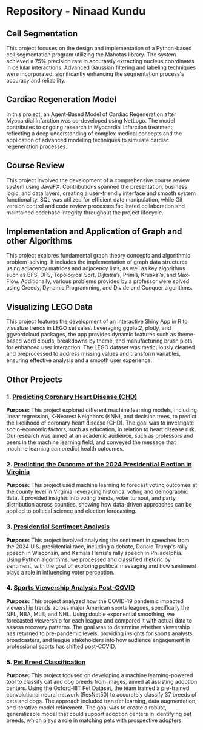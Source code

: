# Repository - Ninaad Kundu

## Cell Segmentation
This project focuses on the design and implementation of a Python-based cell segmentation program utilizing the Mahotas library. The system achieved a 75% precision rate in accurately extracting nucleus coordinates in cellular interactions. Advanced Gaussian filtering and labeling techniques were incorporated, significantly enhancing the segmentation process's accuracy and reliability.

## Cardiac Regeneration Model
In this project, an Agent-Based Model of Cardiac Regeneration after Myocardial Infarction was co-developed using NetLogo. The model contributes to ongoing research in Myocardial Infarction treatment, reflecting a deep understanding of complex medical concepts and the application of advanced modeling techniques to simulate cardiac regeneration processes.


## Course Review
This project involved the development of a comprehensive course review system using JavaFX. Contributions spanned the presentation, business logic, and data layers, creating a user-friendly interface and smooth system functionality. SQL was utilized for efficient data manipulation, while Git version control and code review processes facilitated collaboration and maintained codebase integrity throughout the project lifecycle.

## Implementation and Application of Graph and other Algorithms
This project explores fundamental graph theory concepts and algorithmic problem-solving. It includes the implementation of graph data structures using adjacency matrices and adjacency lists, as well as key algorithms such as BFS, DFS, Topological Sort, Dijkstra’s, Prim’s, Kruskal’s, and Max-Flow. Additionally, various problems provided by a professor were solved using Greedy, Dynamic Programming, and Divide and Conquer algorithms.

## Visualizing LEGO Data
This project features the development of an interactive Shiny App in R to visualize trends in LEGO set sales. Leveraging ggplot2, plotly, and ggwordcloud packages, the app provides dynamic features such as theme-based word clouds, breakdowns by theme, and manufacturing brush plots for enhanced user interaction. The LEGO dataset was meticulously cleaned and preprocessed to address missing values and transform variables, ensuring effective analysis and a smooth user experience.


## Other Projects


### 1. [Predicting Coronary Heart Disease (CHD)](https://github.com/thaonguyyen/project_chd)
**Purpose:** This project explored different machine learning models, including linear regression, K-Nearest Neighbors (KNN), and decision trees, to predict the likelihood of coronary heart disease (CHD). The goal was to investigate socio-economic factors, such as education, in relation to heart disease risk. Our research was aimed at an academic audience, such as professors and peers in the machine learning field, and conveyed the message that machine learning can predict health outcomes.

### 2. [Predicting the Outcome of the 2024 Presidential Election in Virginia](https://github.com/gaboojie/project_voting)
**Purpose:** This project used machine learning to forecast voting outcomes at the county level in Virginia, leveraging historical voting and demographic data. It provided insights into voting trends, voter turnout, and party distribution across counties, showing how data-driven approaches can be applied to political science and election forecasting.

### 3. [Presidential Sentiment Analysis](https://github.com/bwillow1222/ds4002MI3P1)
**Purpose:** This project involved analyzing the sentiment in speeches from the 2024 U.S. presidential race, including a debate, Donald Trump's rally speech in Wisconsin, and Kamala Harris's rally speech in Philadelphia. Using Python algorithms, we processed and classified rhetoric by sentiment, with the goal of exploring political messaging and how sentiment plays a role in influencing voter perception.

### 4. [Sports Viewership Analysis Post-COVID](https://github.com/bwillow1222/ds4002MI3P2)
**Purpose:** This project analyzed how the COVID-19 pandemic impacted viewership trends across major American sports leagues, specifically the NFL, NBA, MLB, and NHL. Using double exponential smoothing, we forecasted viewership for each league and compared it with actual data to assess recovery patterns. The goal was to determine whether viewership has returned to pre-pandemic levels, providing insights for sports analysts, broadcasters, and league stakeholders into how audience engagement in professional sports has shifted post-COVID.

### 5. [Pet Breed Classification](https://github.com/bwillow1222/ds4002MI3P3)
**Purpose:** This project focused on developing a machine learning-powered tool to classify cat and dog breeds from images, aimed at assisting adoption centers. Using the Oxford-IIIT Pet Dataset, the team trained a pre-trained convolutional neural network (ResNet50) to accurately classify 37 breeds of cats and dogs. The approach included transfer learning, data augmentation, and iterative model refinement. The goal was to create a robust, generalizable model that could support adoption centers in identifying pet breeds, which plays a role in matching pets with prospective adopters.


